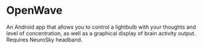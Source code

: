 OpenWave
========

An Android app that allows you to control a lightbulb with your thoughts and level of concentration, as well as a graphical display of brain activity output.  Requires NeuroSky headband.
